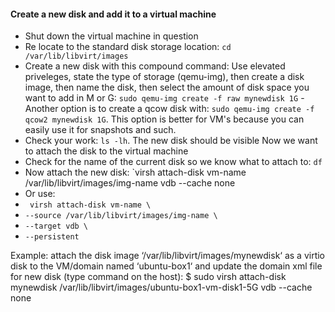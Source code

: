 #### Create a new disk and add it to a virtual machine 
- Shut down the virtual machine in question
- Re locate to the standard disk storage location: `cd /var/lib/libvirt/images`
- Create a new disk with this compound command: Use elevated priveleges, state the type of storage (qemu-img), then create a disk image, then name the disk, then select the amount of disk space you want to add in M or G:
`sudo qemu-img create -f raw mynewdisk 1G`
-Another option is to create a qcow disk with: `sudo qemu-img create -f qcow2 mynewdisk 1G`. This option is better for VM's because you can easily use it for snapshots and such.
- Check your work: `ls -lh`. The new disk should be visible
Now we want to attach the disk to the virtual machine
- Check for the name of the current disk so we know what to attach to: `df`
- Now attach the new disk: `virsh attach-disk vm-name /var/lib/libvirt/images/img-name vdb --cache none
- Or use: 
- ` virsh attach-disk vm-name \`
- `--source /var/lib/libvirt/images/img-name \`
- `--target vdb \`
- `--persistent`

Example: attach the disk image ‘/var/lib/libvirt/images/mynewdisk‘ as a virtio disk to the VM/domain named ‘ubuntu-box1‘ and update the domain xml file for new disk (type command on the host):
$ sudo virsh attach-disk mynewdisk /var/lib/libvirt/images/ubuntu-box1-vm-disk1-5G vdb --cache none
